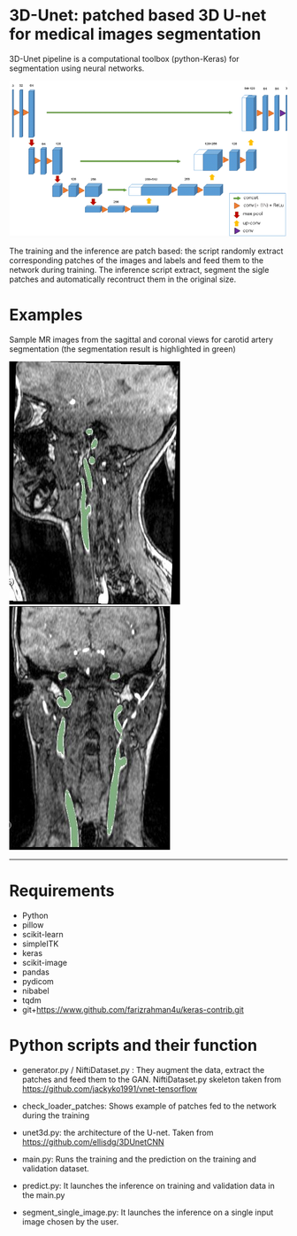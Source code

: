 # 3D-Unet: patched based 3D U-net for medical images segmentation

3D-Unet pipeline is a computational toolbox (python-Keras) for segmentation using neural networks. 

![3D U-net](images/unet.png)

The training and the inference are patch based: the script randomly extract corresponding patches of the images and labels and feed them to the network during training.
The inference script extract, segment the sigle patches and automatically recontruct them in the original size.

# Examples

Sample MR images from the sagittal and coronal views for carotid artery segmentation (the segmentation result is highlighted in green)

![MR3](images/3.JPG)![MR4](images/4.JPG)
*******************************************************************************

# Requirements
- Python 
- pillow
- scikit-learn
- simpleITK
- keras
- scikit-image
- pandas
- pydicom
- nibabel
- tqdm
- git+https://www.github.com/farizrahman4u/keras-contrib.git

# Python scripts and their function

- generator.py / NiftiDataset.py : They augment the data, extract the patches and feed them to the GAN. NiftiDataset.py
  skeleton taken from https://github.com/jackyko1991/vnet-tensorflow

- check_loader_patches: Shows example of patches fed to the network during the training  

- unet3d.py: the architecture of the U-net. Taken from https://github.com/ellisdg/3DUnetCNN

- main.py: Runs the training and the prediction on the training and validation dataset.

- predict.py: It launches the inference on training and validation data in the main.py

- segment_single_image.py: It launches the inference on a single input image chosen by the user.



